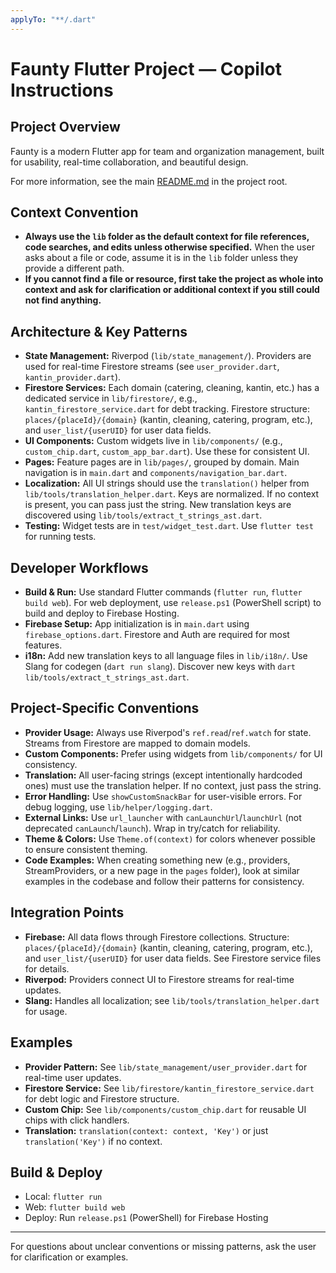 ```yaml
---
applyTo: "**/.dart"
---
```


# Faunty Flutter Project — Copilot Instructions

## Project Overview
Faunty is a modern Flutter app for team and organization management, built for usability, real-time collaboration, and beautiful design.

For more information, see the main [README.md](../../README.md) in the project root.

## Context Convention
- **Always use the `lib` folder as the default context for file references, code searches, and edits unless otherwise specified.** When the user asks about a file or code, assume it is in the `lib` folder unless they provide a different path.
- **If you cannot find a file or resource, first take the project as whole into context and ask for clarification or additional context if you still could not find anything.**

## Architecture & Key Patterns
- **State Management:** Riverpod (`lib/state_management/`). Providers are used for real-time Firestore streams (see `user_provider.dart`, `kantin_provider.dart`).
- **Firestore Services:** Each domain (catering, cleaning, kantin, etc.) has a dedicated service in `lib/firestore/`, e.g., `kantin_firestore_service.dart` for debt tracking. Firestore structure: `places/{placeId}/{domain}` (kantin, cleaning, catering, program, etc.), and `user_list/{userUID}` for user data fields.
- **UI Components:** Custom widgets live in `lib/components/` (e.g., `custom_chip.dart`, `custom_app_bar.dart`). Use these for consistent UI.
- **Pages:** Feature pages are in `lib/pages/`, grouped by domain. Main navigation is in `main.dart` and `components/navigation_bar.dart`.
- **Localization:** All UI strings should use the `translation()` helper from `lib/tools/translation_helper.dart`. Keys are normalized. If no context is present, you can pass just the string. New translation keys are discovered using `lib/tools/extract_t_strings_ast.dart`.
- **Testing:** Widget tests are in `test/widget_test.dart`. Use `flutter test` for running tests.

## Developer Workflows
- **Build & Run:** Use standard Flutter commands (`flutter run`, `flutter build web`). For web deployment, use `release.ps1` (PowerShell script) to build and deploy to Firebase Hosting.
- **Firebase Setup:** App initialization is in `main.dart` using `firebase_options.dart`. Firestore and Auth are required for most features.
- **i18n:** Add new translation keys to all language files in `lib/i18n/`. Use Slang for codegen (`dart run slang`). Discover new keys with `dart lib/tools/extract_t_strings_ast.dart`.

## Project-Specific Conventions
- **Provider Usage:** Always use Riverpod's `ref.read`/`ref.watch` for state. Streams from Firestore are mapped to domain models.
- **Custom Components:** Prefer using widgets from `lib/components/` for UI consistency.
- **Translation:** All user-facing strings (except intentionally hardcoded ones) must use the translation helper. If no context, just pass the string.
- **Error Handling:** Use `showCustomSnackBar` for user-visible errors. For debug logging, use `lib/helper/logging.dart`.
- **External Links:** Use `url_launcher` with `canLaunchUrl`/`launchUrl` (not deprecated `canLaunch`/`launch`). Wrap in try/catch for reliability.
- **Theme & Colors:** Use `Theme.of(context)` for colors whenever possible to ensure consistent theming.
- **Code Examples:** When creating something new (e.g., providers, StreamProviders, or a new page in the `pages` folder), look at similar examples in the codebase and follow their patterns for consistency.

## Integration Points
- **Firebase:** All data flows through Firestore collections. Structure: `places/{placeId}/{domain}` (kantin, cleaning, catering, program, etc.), and `user_list/{userUID}` for user data fields. See Firestore service files for details.
- **Riverpod:** Providers connect UI to Firestore streams for real-time updates.
- **Slang:** Handles all localization; see `lib/tools/translation_helper.dart` for usage.

## Examples
- **Provider Pattern:** See `lib/state_management/user_provider.dart` for real-time user updates.
- **Firestore Service:** See `lib/firestore/kantin_firestore_service.dart` for debt logic and Firestore structure.
- **Custom Chip:** See `lib/components/custom_chip.dart` for reusable UI chips with click handlers.
- **Translation:** `translation(context: context, 'Key')` or just `translation('Key')` if no context.

## Build & Deploy
- Local: `flutter run`
- Web: `flutter build web`
- Deploy: Run `release.ps1` (PowerShell) for Firebase Hosting

---

For questions about unclear conventions or missing patterns, ask the user for clarification or examples.
